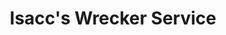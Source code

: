 ---
title: "Isacc's Wrecker Service"
url: /salyersville/isaccs-wrecker-service/
shop: car repair
---